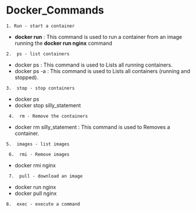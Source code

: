 # Docker_Commands

```1. Run - start a container```
- **docker run** : This command is used to run a container from an image running the **docker run nginx** command
  
```2.  ps - list containers```
- docker ps : This command is used to Lists all running containers.
- docker ps -a : This command is used to Lists all containers (running and stopped).

```3.  stop - stop containers```
- docker ps
- docker stop silly_statement

``` 4.  rm - Remove the containers```
- docker rm silly_statement : This command is used to Removes a container.
  
```5.  images - list images```

``` 6.  rmi - Remove images```
- docker rmi nginx

``` 7.  pull - download an image```
- docker run nginx
- docker pull nginx

```8.  exec - execute a command```
